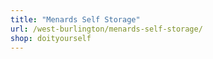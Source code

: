```yaml
---
title: "Menards Self Storage"
url: /west-burlington/menards-self-storage/
shop: doityourself
---
```

